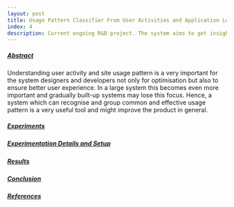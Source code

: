 ```yaml
---
layout: post
title: Usage Pattern Classifier From User Activities and Application Logging Events
index: 4
description: Current ongoing R&D project. The system aims to get insights from user logs and system generated events to understand frequently site visit pattern. This data will be useful in future to optimize the user interface and to make the user experience more seamless. 
---
```


<h5><u>Abstract</u></h5>
Understanding user activity and site usage pattern is a very important for the system designers and developers not only for optimisation but also to ensure better user experience. 
In a large system this becomes even more important and gradually built-up systems may lose this focus. 
Hence, a system which can recognise and group common and effective usage pattern is a very useful tool and might improve the product in general.

<h5><u>Experiments</u></h5>

<h5><u>Experimentation Details and Setup</u></h5>

<h5><u>Results</u></h5>

<h5><u>Conclusion</u></h5>

<h5><u>References</u></h5>
